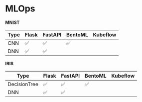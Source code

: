 # MLOps

**MNIST** 

| Type 		| Flask              | FastAPI            | BentoML            | Kubeflow |
| ---- 		| ------------------ | ------------------ | ------------------ | -------- |
| CNN  		| :white_check_mark: | :white_check_mark: | :white_check_mark: |          |
| DNN  		| :white_check_mark: | :white_check_mark: |                    |          |



**IRIS**

| Type         	| Flask              | FastAPI            | BentoML            | Kubeflow |
| ------------ 	| ------------------ | ------------------ | ------------------ | -------- |
| DecisionTree 	| :white_check_mark: | :white_check_mark: | :white_check_mark: |          |
| DNN          	| :white_check_mark: | :white_check_mark: |                    |          |



